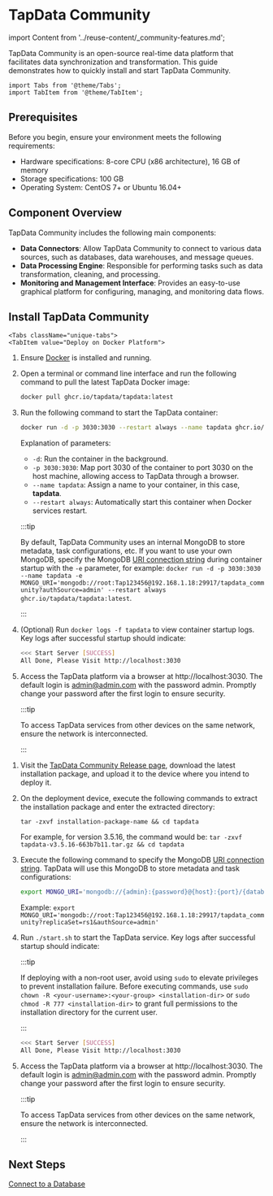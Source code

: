 # TapData Community

import Content from '../reuse-content/_community-features.md';

<Content />

TapData Community is an open-source real-time data platform that facilitates data synchronization and transformation. This guide demonstrates how to quickly install and start TapData Community.

```mdx-code-block
import Tabs from '@theme/Tabs';
import TabItem from '@theme/TabItem';
```

## Prerequisites

Before you begin, ensure your environment meets the following requirements:

- Hardware specifications: 8-core CPU (x86 architecture), 16 GB of memory
- Storage specifications: 100 GB
- Operating System: CentOS 7+ or Ubuntu 16.04+

## Component Overview

TapData Community includes the following main components:

- **Data Connectors**: Allow TapData Community to connect to various data sources, such as databases, data warehouses, and message queues.
- **Data Processing Engine**: Responsible for performing tasks such as data transformation, cleaning, and processing.
- **Monitoring and Management Interface**: Provides an easy-to-use graphical platform for configuring, managing, and monitoring data flows.

## Install TapData Community

```mdx-code-block
<Tabs className="unique-tabs">
<TabItem value="Deploy on Docker Platform">
```
1. Ensure [Docker](https://docs.docker.com/get-docker/) is installed and running.

2. Open a terminal or command line interface and run the following command to pull the latest TapData Docker image:

   ```bash
   docker pull ghcr.io/tapdata/tapdata:latest
   ```

3. Run the following command to start the TapData container:

   ```bash
   docker run -d -p 3030:3030 --restart always --name tapdata ghcr.io/tapdata/tapdata:latest
   ```

   Explanation of parameters:

   - `-d`: Run the container in the background.
   - `-p 3030:3030`: Map port 3030 of the container to port 3030 on the host machine, allowing access to TapData through a browser.
   - `--name tapdata`: Assign a name to your container, in this case, **tapdata**.
   - `--restart always`: Automatically start this container when Docker services restart.

   :::tip

   By default, TapData Community uses an internal MongoDB to store metadata, task configurations, etc. If you want to use your own MongoDB, specify the MongoDB [URI connection string](https://www.mongodb.com/docs/v5.0/reference/connection-string/#standard-connection-string-format) during container startup with the `-e` parameter, for example: `docker run -d -p 3030:3030 --name tapdata -e MONGO_URI='mongodb://root:Tap123456@192.168.1.18:29917/tapdata_community?authSource=admin' --restart always ghcr.io/tapdata/tapdata:latest`.

   :::

4. (Optional) Run `docker logs -f tapdata` to view container startup logs. Key logs after successful startup should indicate:

   ```bash
   <<< Start Server [SUCCESS]
   All Done, Please Visit http://localhost:3030
   ```

5. Access the TapData platform via a browser at http://localhost:3030. The default login is admin@admin.com with the password admin. Promptly change your password after the first login to ensure security.

   :::tip

   To access TapData services from other devices on the same network, ensure the network is interconnected.

   :::

</TabItem>

<TabItem value="Deploy on Linux Platform">

1. Visit the [TapData Community Release page](https://github.com/tapdata/tapdata/releases), download the latest installation package, and upload it to the device where you intend to deploy it.

2. On the deployment device, execute the following commands to extract the installation package and enter the extracted directory:

   ```shell
   tar -zxvf installation-package-name && cd tapdata
   ```

   For example, for version 3.5.16, the command would be: `tar -zxvf tapdata-v3.5.16-663b7b11.tar.gz && cd tapdata`

3. Execute the following command to specify the MongoDB [URI connection string](https://www.mongodb.com/docs/v5.0/reference/connection-string/#standard-connection-string-format). TapData will use this MongoDB to store metadata and task configurations:

   ```bash
   export MONGO_URI='mongodb://{admin}:{password}@{host}:{port}/{database_name}?replicaSet={replica_name}&authSource=admin'
   ```

   Example: `export MONGO_URI='mongodb://root:Tap123456@192.168.1.18:29917/tapdata_community?replicaSet=rs1&authSource=admin'`

4. Run `./start.sh` to start the TapData service. Key logs after successful startup should indicate:

   :::tip

   If deploying with a non-root user, avoid using `sudo` to elevate privileges to prevent installation failure. Before executing commands, use `sudo chown -R <your-username>:<your-group> <installation-dir>` or `sudo chmod -R 777 <installation-dir>` to grant full permissions to the installation directory for the current user.

   :::

   ```bash
   <<< Start Server [SUCCESS]
   All Done, Please Visit http://localhost:3030
   ```

5. Access the TapData platform via a browser at http://localhost:3030. The default login is admin@admin.com with the password admin. Promptly change your password after the first login to ensure security.

   :::tip

   To access TapData services from other devices on the same network, ensure the network is interconnected.

   :::

</TabItem>
</Tabs>

## Next Steps

[Connect to a Database](../quick-start/connect-database.md)